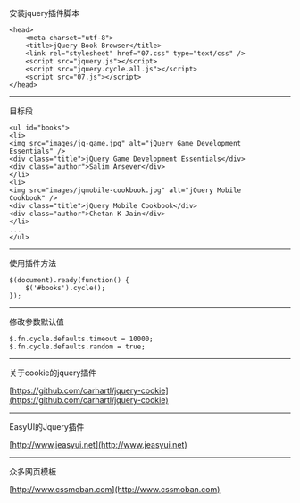 
安装jquery插件脚本

	<head>
		<meta charset="utf-8">
		<title>jQuery Book Browser</title>
		<link rel="stylesheet" href="07.css" type="text/css" />
		<script src="jquery.js"></script>
		<script src="jquery.cycle.all.js"></script>
		<script src="07.js"></script>
	</head>

---

目标段

	<ul id="books">
	<li>
	<img src="images/jq-game.jpg" alt="jQuery Game Development
	Essentials" />
	<div class="title">jQuery Game Development Essentials</div>
	<div class="author">Salim Arsever</div>
	</li>
	<li>
	<img src="images/jqmobile-cookbook.jpg" alt="jQuery Mobile
	Cookbook" />
	<div class="title">jQuery Mobile Cookbook</div>
	<div class="author">Chetan K Jain</div>
	</li>
	...
	</ul>


---

使用插件方法

	$(document).ready(function() {
		$('#books').cycle();
	});

---

修改参数默认值

	$.fn.cycle.defaults.timeout = 10000;
	$.fn.cycle.defaults.random = true;

---

关于cookie的jquery插件

[https://github.com/carhartl/jquery-cookie](https://github.com/carhartl/jquery-cookie)

---

EasyUI的Jquery插件

[http://www.jeasyui.net](http://www.jeasyui.net)

---

众多网页模板

[http://www.cssmoban.com](http://www.cssmoban.com)


